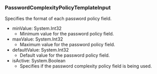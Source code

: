 ### PasswordComplexityPolicyTemplateInput
Specifies the format of each password policy field.

- minValue: System.Int32
  - Minimum value for the password policy field.
- maxValue: System.Int32
  - Maximum value for the password policy field.
- defaultValue: System.Int32
  - Default value for the password policy field.
- isActive: System.Boolean
  - Specifies if the password complexity policy field is being used.
